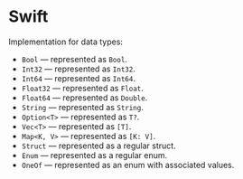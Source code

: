 # Swift

Implementation for data types:

- `Bool` — represented as `Bool`.
- `Int32` — represented as `Int32`.
- `Int64` — represented as `Int64`.
- `Float32` — represented as `Float`.
- `Float64` — represented as `Double`.
- `String` — represented as `String`.
- `Option<T>` — represented as `T?`.
- `Vec<T>` — represented as `[T]`.
- `Map<K, V>` — represented as `[K: V]`.
- `Struct` — represented as a regular struct.
- `Enum` — represented as a regular enum.
- `OneOf` — represented as an enum with associated values.
